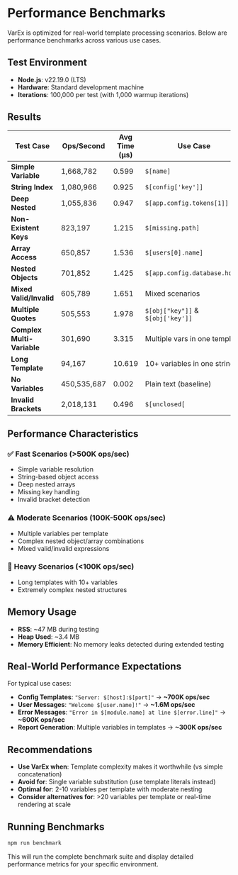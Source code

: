 # Performance Benchmarks

VarEx is optimized for real-world template processing scenarios. Below are performance benchmarks across various use cases.

## Test Environment
- **Node.js**: v22.19.0 (LTS)
- **Hardware**: Standard development machine
- **Iterations**: 100,000 per test (with 1,000 warmup iterations)

## Results

| Test Case | Ops/Second | Avg Time (μs) | Use Case |
|-----------|------------|---------------|----------|
| **Simple Variable** | 1,668,782 | 0.599 | `$[name]` |
| **String Index** | 1,080,966 | 0.925 | `$[config['key']]` |
| **Deep Nested** | 1,055,836 | 0.947 | `$[app.config.tokens[1]]` |
| **Non-Existent Keys** | 823,197 | 1.215 | `$[missing.path]` |
| **Array Access** | 650,857 | 1.536 | `$[users[0].name]` |
| **Nested Objects** | 701,852 | 1.425 | `$[app.config.database.host]` |
| **Mixed Valid/Invalid** | 605,789 | 1.651 | Mixed scenarios |
| **Multiple Quotes** | 505,553 | 1.978 | `$[obj["key"]]` & `$[obj['key']]` |
| **Complex Multi-Variable** | 301,690 | 3.315 | Multiple vars in one template |
| **Long Template** | 94,167 | 10.619 | 10+ variables in one string |
| **No Variables** | 450,535,687 | 0.002 | Plain text (baseline) |
| **Invalid Brackets** | 2,018,131 | 0.496 | `$[unclosed[` |

## Performance Characteristics

### ✅ **Fast Scenarios** (>500K ops/sec)
- Simple variable resolution
- String-based object access
- Deep nested arrays
- Missing key handling
- Invalid bracket detection

### ⚠️ **Moderate Scenarios** (100K-500K ops/sec)
- Multiple variables per template
- Complex nested object/array combinations
- Mixed valid/invalid expressions

### 🐌 **Heavy Scenarios** (<100K ops/sec)
- Long templates with 10+ variables
- Extremely complex nested structures

## Memory Usage
- **RSS**: ~47 MB during testing
- **Heap Used**: ~3.4 MB
- **Memory Efficient**: No memory leaks detected during extended testing

## Real-World Performance Expectations

For typical use cases:

- **Config Templates**: `"Server: $[host]:$[port]"` → **~700K ops/sec**
- **User Messages**: `"Welcome $[user.name]!"` → **~1.6M ops/sec**  
- **Error Messages**: `"Error in $[module.name] at line $[error.line]"` → **~600K ops/sec**
- **Report Generation**: Multiple variables in templates → **~300K ops/sec**

## Recommendations

- **Use VarEx when**: Template complexity makes it worthwhile (vs simple concatenation)
- **Avoid for**: Single variable substitution (use template literals instead)
- **Optimal for**: 2-10 variables per template with moderate nesting
- **Consider alternatives for**: >20 variables per template or real-time rendering at scale

## Running Benchmarks

```bash
npm run benchmark
```

This will run the complete benchmark suite and display detailed performance metrics for your specific environment.